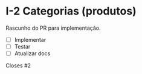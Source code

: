 # I-2 Categorias (produtos)

Rascunho do PR para implementação.

- [ ] Implementar
- [ ] Testar
- [ ] Atualizar docs

Closes #2